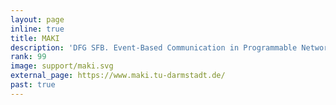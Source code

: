 ```yaml
---
layout: page
inline: true
title: MAKI
description: 'DFG SFB. Event-Based Communication in Programmable Networks. Adaptation, interaction and optimization of communication systems.'
rank: 99
image: support/maki.svg
external_page: https://www.maki.tu-darmstadt.de/
past: true
---
```

